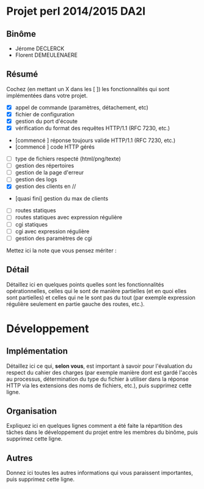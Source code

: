 
# Projet perl 2014/2015 DA2I

## Binôme

- Jérome DECLERCK
- Florent DEMEULENAERE

## Résumé

Cochez (en mettant un X dans les [ ]) les fonctionnalités qui sont
implémentées dans votre projet.

  - [X] appel de commande (paramètres, détachement, etc)
  - [X] fichier de configuration
  - [X] gestion du port d'écoute
  - [X] vérification du format des requêtes HTTP/1.1 (RFC 7230, etc.)
  - [commencé ] réponse toujours valide HTTP/1.1 (RFC 7230, etc.)
  - [commencé ] code HTTP gérés
  - [ ] type de fichiers respecté (html/png/texte)
  - [ ] gestion des répertoires
  - [ ] gestion de la page d'erreur
  - [ ] gestion des logs
  - [X] gestion des clients en //
  - [quasi fini] gestion du max de clients
  - [ ] routes statiques
  - [ ] routes statiques avec expression régulière
  - [ ] cgi statiques
  - [ ] cgi avec expression régulière
  - [ ] gestion des paramètres de cgi

Mettez ici la note que vous pensez mériter : 

## Détail

Détaillez ici en quelques points quelles sont les fonctionnalités opérationnelles, celles qui le sont de manière partielles (et en quoi elles sont partielles) et celles qui ne le sont pas du tout (par exemple expression régulière seulement en partie gauche des routes, etc.).

# Développement

## Implémentation

Détaillez ici ce qui, **selon vous**, est important à savoir pour l'évaluation du respect du cahier des charges (par exemple manière dont est gardé l'accès au processus, détermination du type du fichier à utiliser dans la réponse HTTP via les extensions des noms de fichiers, etc.), puis supprimez cette ligne.

## Organisation

Expliquez ici en quelques lignes comment a été faite la répartition des tâches dans le développement du projet entre les membres du binôme, puis supprimez cette ligne.

## Autres

Donnez ici toutes les autres informations qui vous paraissent importantes, puis supprimez cette ligne.
